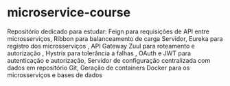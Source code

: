 # microservice-course
Repositório dedicado para estudar: Feign para requisições de API entre microsserviços, Ribbon para balanceamento de carga  Servidor, Eureka para registro dos microsserviços , API Gateway Zuul para roteamento e autorização , Hystrix para tolerância a falhas , OAuth e JWT para autenticação e autorização,  Servidor de configuração centralizada com dados em repositório Git,  Geração de containers Docker para os microsserviços e bases de dados
